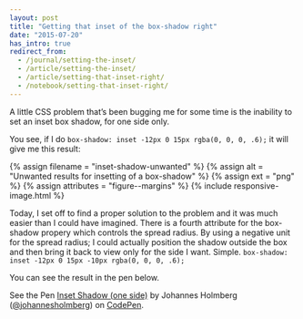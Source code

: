 ```yaml
---
layout: post
title: "Getting that inset of the box-shadow right"
date: "2015-07-20"
has_intro: true
redirect_from:
  - /journal/setting-the-inset/
  - /article/setting-the-inset/
  - /article/setting-that-inset-right/
  - /notebook/setting-that-inset-right/
---
```


A little CSS problem that’s been bugging me for some time is the inability to set an inset box shadow, for one side only.

You see, if I do `box-shadow: inset -12px 0 15px rgba(0, 0, 0, .6);` it will give me this result:

{% assign filename = "inset-shadow-unwanted" %}
{% assign alt = "Unwanted results for insetting of a box-shadow" %}
{% assign ext = "png" %}
{% assign attributes = "figure--margins" %}
{% include responsive-image.html %}

Today, I set off to find a proper solution to the problem and it was much easier than I could have imagined. There is a fourth attribute for the box-shadow propery which controls the spread radius. By using a negative unit for the spread radius; I could actually position the shadow outside the box and then bring it back to view only for the side I want. Simple. `box-shadow: inset -12px 0 15px -10px rgba(0, 0, 0, .6);`

You can see the result in the pen below.

<p data-height="364" data-theme-id="0" data-slug-hash="JdBgWZ" data-default-tab="result" data-user="johannesholmberg" class='codepen'>See the Pen <a href='http://codepen.io/johannesholmberg/pen/JdBgWZ/'>Inset Shadow (one side)</a> by Johannes Holmberg (<a href='http://codepen.io/johannesholmberg/'>@johannesholmberg</a>) on <a href='http://codepen.io'>CodePen</a>.</p>
<script async src="//assets.codepen.io/assets/embed/ei.js"></script>
